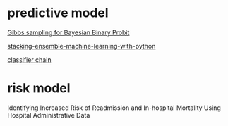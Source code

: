 # predictive model

[Gibbs sampling for Bayesian Binary Probit](https://rpubs.com/cakapourani/bayesian-binary-probit-model)  

[stacking-ensemble-machine-learning-with-python](https://machinelearningmastery.com/stacking-ensemble-machine-learning-with-python/)

[classifier chain](https://arxiv.org/pdf/1912.13405.pdf)


# risk model

Identifying Increased Risk of Readmission and In-hospital Mortality Using Hospital Administrative Data


